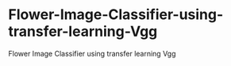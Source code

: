 # Flower-Image-Classifier-using-transfer-learning-Vgg
Flower Image Classifier using transfer learning Vgg
